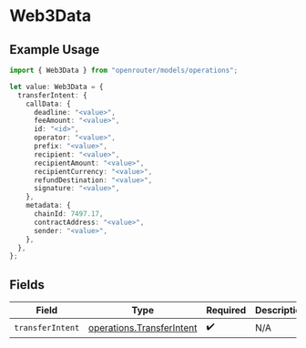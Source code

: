 # Web3Data

## Example Usage

```typescript
import { Web3Data } from "openrouter/models/operations";

let value: Web3Data = {
  transferIntent: {
    callData: {
      deadline: "<value>",
      feeAmount: "<value>",
      id: "<id>",
      operator: "<value>",
      prefix: "<value>",
      recipient: "<value>",
      recipientAmount: "<value>",
      recipientCurrency: "<value>",
      refundDestination: "<value>",
      signature: "<value>",
    },
    metadata: {
      chainId: 7497.17,
      contractAddress: "<value>",
      sender: "<value>",
    },
  },
};
```

## Fields

| Field                                                                  | Type                                                                   | Required                                                               | Description                                                            |
| ---------------------------------------------------------------------- | ---------------------------------------------------------------------- | ---------------------------------------------------------------------- | ---------------------------------------------------------------------- |
| `transferIntent`                                                       | [operations.TransferIntent](../../models/operations/transferintent.md) | :heavy_check_mark:                                                     | N/A                                                                    |